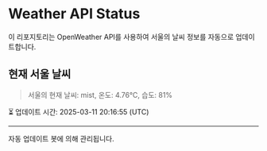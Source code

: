 
# Weather API Status

이 리포지토리는 OpenWeather API를 사용하여 서울의 날씨 정보를 자동으로 업데이트합니다.

## 현재 서울 날씨
> 서울의 현재 날씨: mist, 온도: 4.76°C, 습도: 81%

⏳ 업데이트 시간: 2025-03-11 20:16:55 (UTC)

---
자동 업데이트 봇에 의해 관리됩니다.
